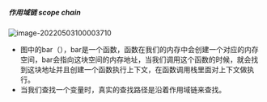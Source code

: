 ##### 作用域链 scope chain

![image-20220503100003710](C:\Users\86189\AppData\Roaming\Typora\typora-user-images\image-20220503100003710.png)

- 图中的bar（），bar是一个函数，函数在我们的内存中会创建一个对应的内存空间，bar会指向这块空间的内存地址，当我们调用这个函数的时候，就会找到这块地址并且创建一个函数执行上下文，在函数调用栈里面对上下文做执行。
- 当我们查找一个变量时，真实的查找路径是沿着作用域链来查找。

